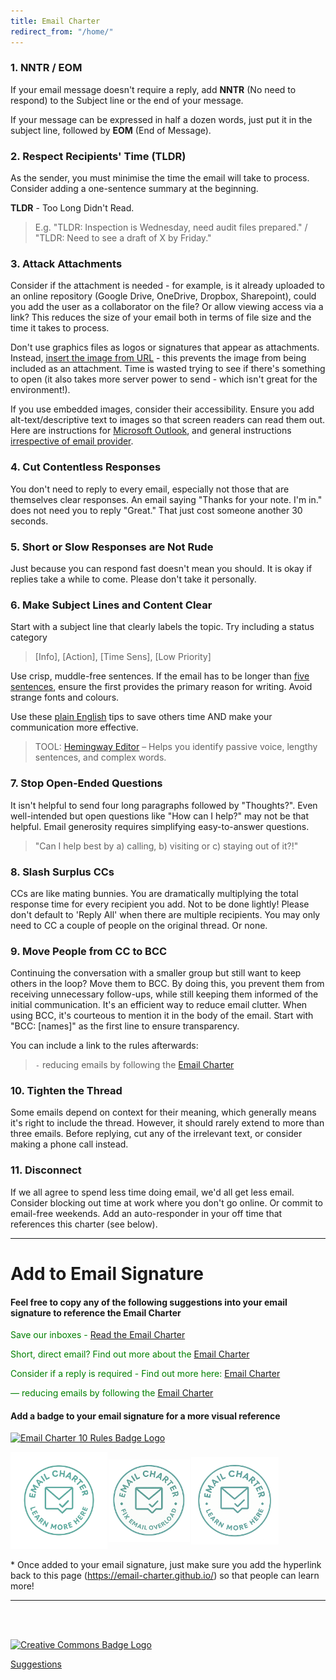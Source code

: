 ```yaml
---
title: Email Charter
redirect_from: "/home/"
---
```

### 1. NNTR / EOM
If your email message doesn't require a reply, add **NNTR** (No need to respond) to the Subject line or the end of your message.

If your message can be expressed in half a dozen words, just put it in the subject line, followed by **EOM** (End of Message).

### 2. Respect Recipients' Time (TLDR)
As the sender, you must minimise the time the email will take to process. Consider adding a one-sentence summary at the beginning. 

**TLDR** - Too Long Didn't Read.  

> E.g. "TLDR: Inspection is Wednesday, need audit files prepared." / "TLDR: Need to see a draft of X by Friday."

### 3. Attack Attachments
Consider if the attachment is needed - for example, is it already uploaded to an online repository (Google Drive, OneDrive, Dropbox, Sharepoint), could you add the user as a collaborator on the file? Or allow viewing access via a link? This reduces the size of your email both in terms of file size and the time it takes to process.

Don't use graphics files as logos or signatures that appear as attachments. Instead, [insert the image from URL](https://www.mail-signatures.com/articles/insert-internetlinked-image-outlook-signature/) - this prevents the image from being included as an attachment. Time is wasted trying to see if there's something to open (it also takes more server power to send - which isn't great for the environment!).

If you use embedded images, consider their accessibility. Ensure you add alt-text/descriptive text to images so that screen readers can read them out. Here are instructions for [Microsoft Outlook](https://support.microsoft.com/en-gb/office/video-improve-image-accessibility-in-email-e93969e3-21c1-47ad-a4c5-0e5fb868a7f8), and general instructions [irrespective of email provider](https://www.audioeye.com/post/the-surprising-gap-in-email-accessibility/).

### 4. Cut Contentless Responses
You don't need to reply to every email, especially not those that are themselves clear responses. An email saying "Thanks for your note. I'm in." does not need you to reply "Great." That just cost someone another 30 seconds.

### 5. Short or Slow Responses are Not Rude
Just because you can respond fast doesn't mean you should. It is okay if replies take a while to come. Please don't take it personally.

### 6. Make Subject Lines and Content Clear 
Start with a subject line that clearly labels the topic. Try including a status category 
> [Info], [Action], [Time Sens], [Low Priority]  

Use crisp, muddle-free sentences. If the email has to be longer than [five sentences](http://five.sentenc.es/), ensure the first provides the primary reason for writing. Avoid strange fonts and colours.

Use these [plain English](https://www.kent.ac.uk/guides/plain-english) tips to save others time AND make your communication more effective.

> TOOL: [Hemingway Editor](https://hemingwayapp.com) – Helps you identify passive voice, lengthy sentences, and complex words.

### 7. Stop Open-Ended Questions
It isn't helpful to send four long paragraphs followed by "Thoughts?". Even well-intended but open questions like "How can I help?" may not be that helpful. Email generosity requires simplifying easy-to-answer questions. 
> "Can I help best by a) calling, b) visiting or c) staying out of it?!"

### 8. Slash Surplus CCs
CCs are like mating bunnies. You are dramatically multiplying the total response time for every recipient you add. Not to be done lightly! Please don't default to 'Reply All' when there are multiple recipients. You may only need to CC a couple of people on the original thread. Or none.

### 9. Move People from CC to BCC
Continuing the conversation with a smaller group but still want to keep others in the loop? Move them to BCC. By doing this, you prevent them from receiving unnecessary follow-ups, while still keeping them informed of the initial communication. It's an efficient way to reduce email clutter. When using BCC, it's courteous to mention it in the body of the email. Start with "BCC: [names]" as the first line to ensure transparency.

You can include a link to the rules afterwards: 
> `-` reducing emails by following the [Email Charter](https://email-charter.github.io/)

### 10. Tighten the Thread
Some emails depend on context for their meaning, which generally means it's right to include the thread. However, it should rarely extend to more than three emails. Before replying, cut any of the irrelevant text, or consider making a phone call instead.

### 11. Disconnect
If we all agree to spend less time doing email, we'd all get less email. Consider blocking out time at work where you don't go online. Or commit to email-free weekends. Add an auto-responder in your off time that references this charter (see below).

---

# Add to Email Signature 

#### Feel free to copy any of the following suggestions into your email signature to reference the Email Charter

<span style="color: green;">Save our inboxes - </span><a href="https://email-charter.github.io/">Read the Email Charter</a>

<span style="color: green;">Short, direct email? Find out more about the </span><a href="https://email-charter.github.io/">Email Charter</a>

<span style="color: green;">Consider if a reply is required - Find out more here: </span><a href="https://email-charter.github.io/">Email Charter</a>

<span style="color: green;"> –– reducing emails by following the </span><a href="https://email-charter.github.io/">Email Charter</a>

#### Add a badge to your email signature for a more visual reference

<span><a href="https://email-charter.github.io/"><img src="https://img.shields.io/badge/Email%20Charter-Learn%20More-blue" alt="Email Charter 10 Rules Badge Logo" /></a></span>

<div style="display: flex; gap: 2px; align-items: center;">
	<span><a href="https://email-charter.github.io/"><img src="/assets/img/EmailCharter_Badge-fullTransparent.png" width="155" alt="Email Charter Badge 1" /></a></span>
    <span><a href="https://email-charter.github.io/"><img src="/assets/img/EmailCharter_Badge2-whiteBackground.png" width="130" alt="Email Charter Badge 2" /></a></span>
    <span><a href="https://email-charter.github.io/"><img src="/assets/img/EmailCharter_Badge3-whiteBackground.png" width="140" alt="Email Charter Badge 3" /></a></span>
</div>

\* Once added to your email signature, just make sure you add the hyperlink back to this page (https://email-charter.github.io/) so that people can learn more!

---
<br>
<br>
<p><a href="http://creativecommons.org/licenses/by/4.0/" target="_blank" rel="noopener"><img src="https://img.shields.io/badge/License-CC%20BY%204.0-lightgrey.svg" alt="Creative Commons Badge Logo" /> </a></p>
<p><a href="https://github.com/email-charter/email-charter.github.io/issues/new/choose" target="_blank" rel="noopener">Suggestions</a></p>
